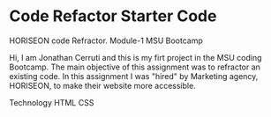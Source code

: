 # Code Refactor Starter Code

HORISEON code Refractor. Module-1 MSU Bootcamp

Hi, I am Jonathan Cerruti and this is my firt project in the MSU coding Bootcamp. The main objective of this assignment was to refractor an existing code. In this assignment I was "hired" by Marketing agency, HORISEON, to make their website more accessible. 

Technology
    HTML
    CSS